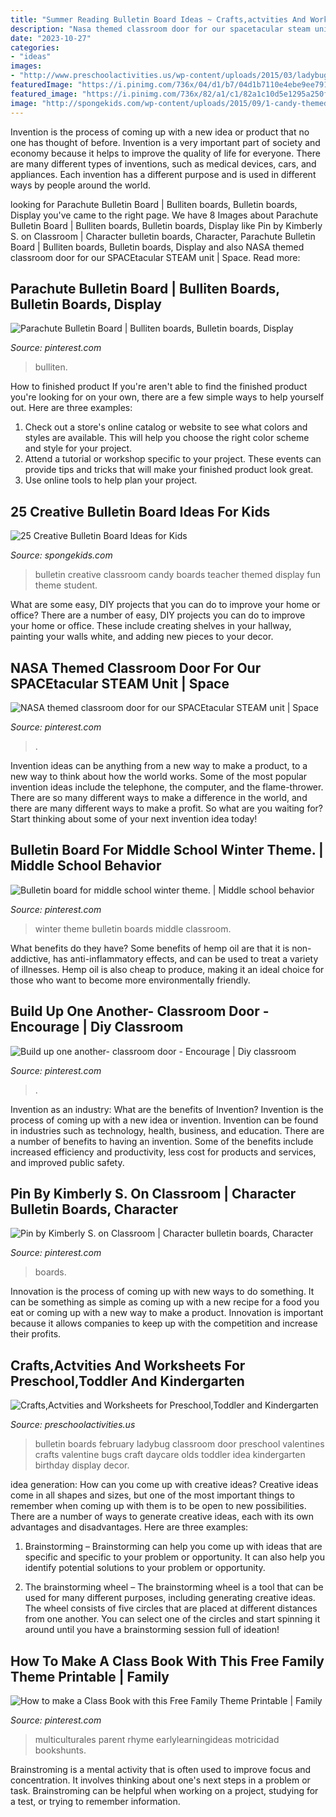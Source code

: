 ```yaml
---
title: "Summer Reading Bulletin Board Ideas ~ Crafts,actvities And Worksheets For Preschool,toddler And Kindergarten"
description: "Nasa themed classroom door for our spacetacular steam unit"
date: "2023-10-27"
categories:
- "ideas"
images:
- "http://www.preschoolactivities.us/wp-content/uploads/2015/03/ladybug-bulletin-boards.jpg"
featuredImage: "https://i.pinimg.com/736x/04/d1/b7/04d1b7110e4ebe9ee7913d814bbd6e1d.jpg"
featured_image: "https://i.pinimg.com/736x/82/a1/c1/82a1c10d5e1295a250f256d8283cee78--winter-theme-christmas.jpg"
image: "http://spongekids.com/wp-content/uploads/2015/09/1-candy-themed-bulletin-board.jpg"
---
```



Invention is the process of coming up with a new idea or product that no one has thought of before. Invention is a very important part of society and economy because it helps to improve the quality of life for everyone. There are many different types of inventions, such as medical devices, cars, and appliances. Each invention has a different purpose and is used in different ways by people around the world.

	

		
looking for Parachute Bulletin Board | Bulliten boards, Bulletin boards, Display you've came to the right page. We have 8 Images about Parachute Bulletin Board | Bulliten boards, Bulletin boards, Display like Pin by Kimberly S. on Classroom | Character bulletin boards, Character, Parachute Bulletin Board | Bulliten boards, Bulletin boards, Display and also NASA themed classroom door for our SPACEtacular STEAM unit | Space. Read more:
		
    
## Parachute Bulletin Board | Bulliten Boards, Bulletin Boards, Display

<img loading=lazy src="https://i.pinimg.com/736x/3d/99/a5/3d99a5247214c8c147c830ceb4a59687.jpg" onerror="this.onerror=null;this.src='https://tse2.mm.bing.net/th?id=OIP.PqwwWbej72dIm4Gv5hff4gHaJ3&amp;pid=15.1';" alt="Parachute Bulletin Board | Bulliten boards, Bulletin boards, Display">

_Source: pinterest.com_

>bulliten. 

	

How to finished product
If you're aren't able to find the finished product you're looking for on your own, there are a few simple ways to help yourself out. Here are three examples: 
1. Check out a store's online catalog or website to see what colors and styles are available. This will help you choose the right color scheme and style for your project.
2. Attend a tutorial or workshop specific to your project. These events can provide tips and tricks that will make your finished product look great.
3. Use online tools to help plan your project.

    
## 25 Creative Bulletin Board Ideas For Kids

<img loading=lazy src="http://spongekids.com/wp-content/uploads/2015/09/1-candy-themed-bulletin-board.jpg" onerror="this.onerror=null;this.src='https://tse4.mm.bing.net/th?id=OIP.LTxokux8TIDi1t3sR5_HtwHaMT&amp;pid=15.1';" alt="25 Creative Bulletin Board Ideas for Kids">

_Source: spongekids.com_

>bulletin creative classroom candy boards teacher themed display fun theme student. 

	

What are some easy, DIY projects that you can do to improve your home or office?
There are a number of easy, DIY projects you can do to improve your home or office. These include creating shelves in your hallway, painting your walls white, and adding new pieces to your decor.

    
## NASA Themed Classroom Door For Our SPACEtacular STEAM Unit | Space

<img loading=lazy src="https://i.pinimg.com/736x/25/9f/25/259f25e0e2aff32a0f3568ab10606378--classroom-door.jpg" onerror="this.onerror=null;this.src='https://tse3.mm.bing.net/th?id=OIP.wOMr8G_tpvstTNU4HRy3KwHaOP&amp;pid=15.1';" alt="NASA themed classroom door for our SPACEtacular STEAM unit | Space">

_Source: pinterest.com_

>. 

	

Invention ideas can be anything from a new way to make a product, to a new way to think about how the world works. Some of the most popular invention ideas include the telephone, the computer, and the flame-thrower. There are so many different ways to make a difference in the world, and there are many different ways to make a profit. So what are you waiting for? Start thinking about some of your next invention idea today!

    
## Bulletin Board For Middle School Winter Theme. | Middle School Behavior

<img loading=lazy src="https://i.pinimg.com/736x/82/a1/c1/82a1c10d5e1295a250f256d8283cee78--winter-theme-christmas.jpg" onerror="this.onerror=null;this.src='https://tse1.mm.bing.net/th?id=OIP.oFERaPWeGJsyirdjDGlzwgHaJ3&amp;pid=15.1';" alt="Bulletin board for middle school winter theme. | Middle school behavior">

_Source: pinterest.com_

>winter theme bulletin boards middle classroom. 

	

What benefits do they have?
Some benefits of hemp oil are that it is non-addictive, has anti-inflammatory effects, and can be used to treat a variety of illnesses. Hemp oil is also cheap to produce, making it an ideal choice for those who want to become more environmentally friendly.

    
## Build Up One Another- Classroom Door - Encourage | Diy Classroom

<img loading=lazy src="https://i.pinimg.com/736x/dd/bf/06/ddbf06942946501601299c3287b0cd1f.jpg" onerror="this.onerror=null;this.src='https://tse2.mm.bing.net/th?id=OIP.6L74nqNV3tA0OWQBUTy8XQHaJ3&amp;pid=15.1';" alt="Build up one another- classroom door - Encourage | Diy classroom">

_Source: pinterest.com_

>. 

	

Invention as an industry: What are the benefits of Invention?
Invention is the process of coming up with a new idea or invention. Invention can be found in industries such as technology, health, business, and education. There are a number of benefits to having an invention. Some of the benefits include increased efficiency and productivity, less cost for products and services, and improved public safety.

    
## Pin By Kimberly S. On Classroom | Character Bulletin Boards, Character

<img loading=lazy src="https://i.pinimg.com/736x/04/d1/b7/04d1b7110e4ebe9ee7913d814bbd6e1d.jpg" onerror="this.onerror=null;this.src='https://tse1.mm.bing.net/th?id=OIP.2m99YPP_ONX_8EkayhaOFAHaNK&amp;pid=15.1';" alt="Pin by Kimberly S. on Classroom | Character bulletin boards, Character">

_Source: pinterest.com_

>boards. 

	

Innovation is the process of coming up with new ways to do something. It can be something as simple as coming up with a new recipe for a food you eat or coming up with a new way to make a product. Innovation is important because it allows companies to keep up with the competition and increase their profits.

    
## Crafts,Actvities And Worksheets For Preschool,Toddler And Kindergarten

<img loading=lazy src="http://www.preschoolactivities.us/wp-content/uploads/2015/03/ladybug-bulletin-boards.jpg" onerror="this.onerror=null;this.src='https://tse3.mm.bing.net/th?id=OIP.zjtzKqKWQAUPJsOHSYfJPAHaLH&amp;pid=15.1';" alt="Crafts,Actvities and Worksheets for Preschool,Toddler and Kindergarten">

_Source: preschoolactivities.us_

>bulletin boards february ladybug classroom door preschool valentines crafts valentine bugs craft daycare olds toddler idea kindergarten birthday display decor. 

	

idea generation: How can you come up with creative ideas?
Creative ideas come in all shapes and sizes, but one of the most important things to remember when coming up with them is to be open to new possibilities. There are a number of ways to generate creative ideas, each with its own advantages and disadvantages. Here are three examples:
1. Brainstorming – Brainstorming can help you come up with ideas that are specific and specific to your problem or opportunity. It can also help you identify potential solutions to your problem or opportunity.

2. The brainstorming wheel – The brainstorming wheel is a tool that can be used for many different purposes, including generating creative ideas. The wheel consists of five circles that are placed at different distances from one another. You can select one of the circles and start spinning it around until you have a brainstorming session full of ideation!


    
## How To Make A Class Book With This Free Family Theme Printable | Family

<img loading=lazy src="https://i.pinimg.com/736x/0f/94/8d/0f948d4ecda54522f0cb8b949a750e32.jpg" onerror="this.onerror=null;this.src='https://tse4.mm.bing.net/th?id=OIP.Aob2i-j5cK8N5nRrMDHv3QHaLH&amp;pid=15.1';" alt="How to make a Class Book with this Free Family Theme Printable | Family">

_Source: pinterest.com_

>multiculturales parent rhyme earlylearningideas motricidad bookshunts. 

	

Brainstroming is a mental activity that is often used to improve focus and concentration. It involves thinking about one's next steps in a problem or task. Brainstroming can be helpful when working on a project, studying for a test, or trying to remember information.

